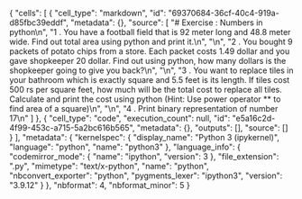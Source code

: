 {
 "cells": [
  {
   "cell_type": "markdown",
   "id": "69370684-36cf-40c4-919a-d85fbc39eddf",
   "metadata": {},
   "source": [
    "# Exercise : Numbers in python\n",
    "1 . You have a football field that is 92 meter long and 48.8 meter wide. Find out total area using python and print it.\n",
    "\n",
    "2 . You bought 9 packets of potato chips from a store. Each packet costs 1.49 dollar and you gave shopkeeper 20 dollar. Find out using python, how many dollars is the shopkeeper going to give you back?\n",
    "\n",
    "3 . You want to replace tiles in your bathroom which is exactly square and 5.5 feet is its length. If tiles cost 500 rs per square feet, how much will be the total cost to replace all tiles. Calculate and print the cost using python (Hint: Use power operator ** to find area of a square)\n",
    "\n",
    "4 . Print binary representation of number 17\n"
   ]
  },
  {
   "cell_type": "code",
   "execution_count": null,
   "id": "e5a16c2d-4f99-453c-a715-5a2bc616b565",
   "metadata": {},
   "outputs": [],
   "source": []
  }
 ],
 "metadata": {
  "kernelspec": {
   "display_name": "Python 3 (ipykernel)",
   "language": "python",
   "name": "python3"
  },
  "language_info": {
   "codemirror_mode": {
    "name": "ipython",
    "version": 3
   },
   "file_extension": ".py",
   "mimetype": "text/x-python",
   "name": "python",
   "nbconvert_exporter": "python",
   "pygments_lexer": "ipython3",
   "version": "3.9.12"
  }
 },
 "nbformat": 4,
 "nbformat_minor": 5
}
